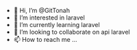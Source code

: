 - 👋 Hi, I’m @GitTonah
- 👀 I’m interested in laravel
- 🌱 I’m currently learning laravel
- 💞️ I’m looking to collaborate on api laravel
- 📫 How to reach me ...

<!---
GitTonah/GitTonah is a ✨ special ✨ repository because its `README.md` (this file) appears on your GitHub profile.
You can click the Preview link to take a look at your changes.
--->

